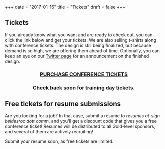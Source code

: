 +++
date = "2017-01-16"
title = "Tickets"
draft = false
+++

## Tickets 

If you already know what you want and are ready to check out, you can click the link below and get your tickets. We are also selling t-shirts along with conference tickets.  The design is still being finalized, but because demand is so high, we are offering them ahead of time.  Optionally, you can keep an eye on our [Twitter page](https://twitter.com/bsidesroc) for an announcement on the finished design.

### <div align="center">[PURCHASE CONFERENCE TICKETS](https://bsidesroc2018.eventbrite.com/)</div>

###

### <div align="center">Check back soon for training day tickets.</div>

## Free tickets for resume submissions

Are you looking for a job?  In that case, submit a resume to *resumes at-sign bsidesroc dott comm*, and you'll get a discount code that gives you a free conference ticket!  Resumes will be distributed to all Gold-level sponsors, and several of them are actively recruiting!

Submit your resume soon, as free tickets are limited.
